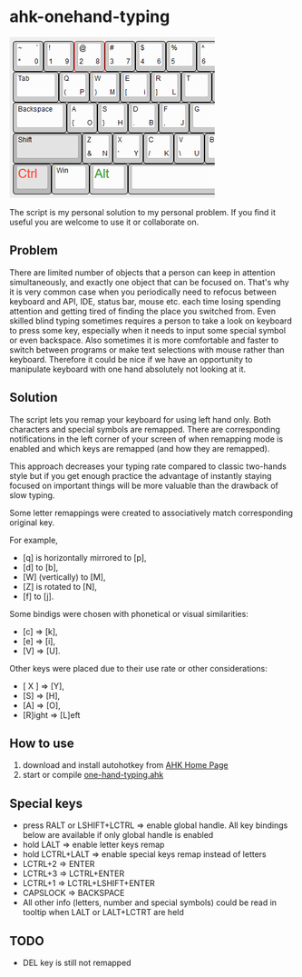 # ahk-onehand-typing

![layout preview unavailable](./layout.PNG)

The script is my personal solution to my personal problem. If you find it useful you are welcome to use it or collaborate on.

## Problem

There are limited number of objects that a person can keep in attention simultaneously, and exactly one object that can be focused on.
That's why it is very common case when you periodically need to refocus between keyboard and API, IDE, status bar, mouse etc. each time losing spending attention and getting tired of finding the place you switched from.
Even skilled blind typing sometimes requires a person to take a look on keyboard to press some key, especially when it needs to input some special symbol or even backspace.
Also sometimes it is more comfortable and faster to switch between programs or make text selections with mouse rather than keyboard.
Therefore it could be nice if we have an opportunity to manipulate keyboard with one hand absolutely not looking at it.

## Solution

The script lets you remap your keyboard for using left hand only. Both characters and special symbols are remapped.
There are corresponding notifications in the left corner of your screen of when remapping mode is enabled and which keys are remapped (and how they are remapped).

This approach decreases your typing rate compared to classic two-hands style but if you get enough practice the advantage of instantly staying focused on important things will be more valuable than the drawback of slow typing.

Some letter remappings were created to associatively match corresponding original key.

For example,

- [q] is horizontally mirrored to [p],
- [d] to [b],
- [W] (vertically) to [M],
- [Z] is rotated to [N],
- [f] to [j].

Some bindigs were chosen with phonetical or visual similarities:

- [c] => [k],
- [e] => [i],
- [V] => [U].

Other keys were placed due to their use rate or other considerations:

- [ X ] => [Y],
- [S] => [H],
- [A] => [O],
- [R]ight => [L]eft

## How to use

1. download and install autohotkey from [AHK Home Page](https://www.autohotkey.com)
2. start or compile [one-hand-typing.ahk](start.ahk)

## Special keys

- press RALT or LSHIFT+LCTRL => enable global handle. All key bindings below are available if only global handle is enabled
- hold LALT => enable letter keys remap
- hold LCTRL+LALT => enable special keys remap instead of letters
- LCTRL+2 => ENTER
- LCTRL+3 => LCTRL+ENTER
- LCTRL+1 => LCTRL+LSHIFT+ENTER
- CAPSLOCK => BACKSPACE
- All other info (letters, number and special symbols) could be read in tooltip when LALT or LALT+LCTRT are held

## TODO

- DEL key is still not remapped
